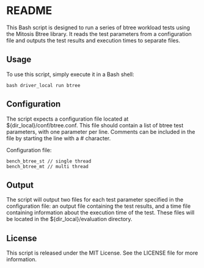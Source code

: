 # README
This Bash script is designed to run a series of btree workload tests using the Mitosis Btree library. It reads the test parameters from a configuration file and outputs the test results and execution times to separate files.

## Usage
To use this script, simply execute it in a Bash shell:
```
bash driver_local run btree
```
## Configuration
The script expects a configuration file located at ${dir_local}/conf/btree.conf. This file should contain a list of btree test parameters, with one parameter per line. Comments can be included in the file by starting the line with a # character.

Configuration file:
```
bench_btree_st // single thread
bench_btree_mt // multi thread
```

## Output
The script will output two files for each test parameter specified in the configuration file: an output file containing the test results, and a time file containing information about the execution time of the test. These files will be located in the ${dir_local}/evaluation directory.

## License
This script is released under the MIT License. See the LICENSE file for more information.